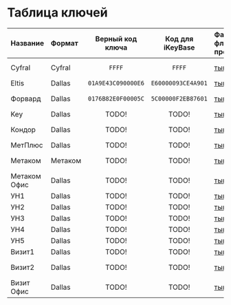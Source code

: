 # Таблица ключей
|Название    |Формат |Верный код ключа  |Код для iKeyBase  |Файл для флиппера(не проверяется)|Проверено мной?|Работает у меня?  |
|:-----------|:------|:----------------:|:----------------:|:--------------------------------|:-------------:|:----------------:|
|Cyfral      |Cyfral |`FFFF`            |`FFFF`            |[тык](/StarButton/Cyfral.ibtn)   |Нет (не будет) |Не будет проверено|
|Eltis       |Dallas |`01A9E43C090000E6`|`E60000093CE4A901`|[тык](/StarButton/ELTIS.ibtn)    |Нет (будет)    |---               |
|Форвард     |Dallas |`0176B82E0F00005C`|`5C00000F2EB87601`|[тык](/StarButton/Forward.ibtn)  |Нет (не будет) |Не будет проверено|
|Key         |Dallas |TODO!             |TODO!             |[тык](/StarButton/KEY.ibtn)      |Нет (будет)    |---               |
|Кондор      |Dallas |TODO!             |TODO!             |[тык](/StarButton/Kondor.ibtn)   |Нет (не будет) |Не будет проверено|
|МетПлюс     |Dallas |TODO!             |TODO!             |[тык](/StarButton/METplus.ibtn)  |Нет (будет)    |---               |
|Метаком     |Метаком|TODO!             |TODO!             |[тык](/StarButton/Metakom.ibtn)  |Нет (не будет) |Не будет проверено|
|Метаком Офис|Dallas |TODO!             |TODO!             |[тык](/StarButton/OfficeMet.ibtn)|Нет (будет)    |---               |
|УН1         |Dallas |TODO!             |TODO!             |[тык](/StarButton/Un1st.ibtn)    |Нет (будет)    |---               |
|УН2         |Dallas |TODO!             |TODO!             |[тык](/StarButton/Un2st.ibtn)    |Да             |Да                |
|УН3         |Dallas |TODO!             |TODO!             |[тык](/StarButton/Un3st.ibtn)    |Да             |Да                |
|УН4         |Dallas |TODO!             |TODO!             |[тык](/StarButton/Un4st.ibtn)    |Нет (будет)    |---               |
|УН5         |Dallas |TODO!             |TODO!             |[тык](/StarButton/Un5st.ibtn)    |Нет (будет)    |---               |
|Визит1      |Dallas |TODO!             |TODO!             |[тык](/StarButton/VIZ.ibtn)      |Да             |Да                |
|Визит2      |Dallas |TODO!             |TODO!             |[тык](/StarButton/VIZ2.ibtn)     |Да (частично)  |Нет (дополню)     |
|Визит Офис  |Dallas |TODO!             |TODO!             |[тык](/StarButton/VizOff.ibtn)   |Нет (будет)    |---               |
